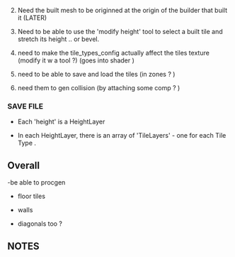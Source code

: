  
    



2.  Need the built mesh to be originned at the origin of the builder that built it   (LATER) 

3. Need to be able to use the 'modify height' tool to select a built tile and stretch its height .. or bevel. 


4. need to make the tile_types_config actually affect the tiles texture (modify it w a tool ?) (goes into shader )

5. need to be able to save and load the tiles  (in zones ? )

6. need them to gen collision (by attaching some comp ? )


### SAVE FILE 
- Each 'height' is a HeightLayer 

- In each HeightLayer, there is an array of 'TileLayers' - one for each Tile Type .

 







## Overall 

-be able to procgen

- floor tiles

- walls 

- diagonals too ?



## NOTES 
 


